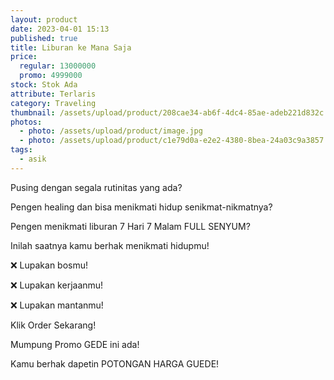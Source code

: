 ```yaml
---
layout: product
date: 2023-04-01 15:13
published: true
title: Liburan ke Mana Saja
price:
  regular: 13000000
  promo: 4999000
stock: Stok Ada
attribute: Terlaris
category: Traveling
thumbnail: /assets/upload/product/208cae34-ab6f-4dc4-85ae-adeb221d832c.jpeg
photos:
  - photo: /assets/upload/product/image.jpg
  - photo: /assets/upload/product/c1e79d0a-e2e2-4380-8bea-24a03c9a3857.jpeg
tags:
  - asik
---
```

Pusing dengan segala rutinitas yang ada?

Pengen healing dan bisa menikmati hidup senikmat-nikmatnya?

Pengen menikmati liburan 7 Hari 7 Malam FULL SENYUM?

Inilah saatnya kamu berhak menikmati hidupmu!

❌ Lupakan bosmu!

❌ Lupakan kerjaanmu!

❌ Lupakan mantanmu!

Klik Order Sekarang!

Mumpung Promo GEDE ini ada!

Kamu berhak dapetin POTONGAN HARGA GUEDE!